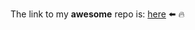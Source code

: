 The link to my **awesome** repo is: [here](https://github.com/sgonzalainen/IronHack-Project4-GeoSpatialProject) ⬅️ 🔥